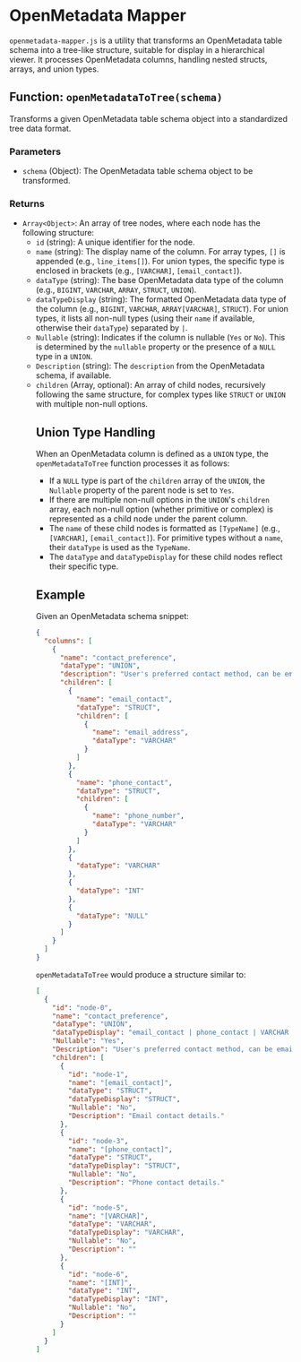 # OpenMetadata Mapper

`openmetadata-mapper.js` is a utility that transforms an OpenMetadata table schema into a tree-like structure, suitable for display in a hierarchical viewer. It processes OpenMetadata columns, handling nested structs, arrays, and union types.

## Function: `openMetadataToTree(schema)`

Transforms a given OpenMetadata table schema object into a standardized tree data format.

### Parameters

-   `schema` (Object): The OpenMetadata table schema object to be transformed.

### Returns

-   `Array<Object>`: An array of tree nodes, where each node has the following structure:
    -   `id` (string): A unique identifier for the node.
    -   `name` (string): The display name of the column. For array types, `[]` is appended (e.g., `line_items[]`). For union types, the specific type is enclosed in brackets (e.g., `[VARCHAR]`, `[email_contact]`).
    -   `dataType` (string): The base OpenMetadata data type of the column (e.g., `BIGINT`, `VARCHAR`, `ARRAY`, `STRUCT`, `UNION`).
    -   `dataTypeDisplay` (string): The formatted OpenMetadata data type of the column (e.g., `BIGINT`, `VARCHAR`, `ARRAY[VARCHAR]`, `STRUCT`). For union types, it lists all non-null types (using their `name` if available, otherwise their `dataType`) separated by ` | `.
    -   `Nullable` (string): Indicates if the column is nullable (`Yes` or `No`). This is determined by the `nullable` property or the presence of a `NULL` type in a `UNION`.
    -   `Description` (string): The `description` from the OpenMetadata schema, if available.
    -   `children` (Array<Object>, optional): An array of child nodes, recursively following the same structure, for complex types like `STRUCT` or `UNION` with multiple non-null options.

## Union Type Handling

When an OpenMetadata column is defined as a `UNION` type, the `openMetadataToTree` function processes it as follows:

-   If a `NULL` type is part of the `children` array of the `UNION`, the `Nullable` property of the parent node is set to `Yes`.
-   If there are multiple non-null options in the `UNION`'s `children` array, each non-null option (whether primitive or complex) is represented as a child node under the parent column.
-   The `name` of these child nodes is formatted as `[TypeName]` (e.g., `[VARCHAR]`, `[email_contact]`). For primitive types without a `name`, their `dataType` is used as the `TypeName`.
-   The `dataType` and `dataTypeDisplay` for these child nodes reflect their specific type.

## Example

Given an OpenMetadata schema snippet:

```json
{
  "columns": [
    {
      "name": "contact_preference",
      "dataType": "UNION",
      "description": "User's preferred contact method, can be email or phone.",
      "children": [
        {
          "name": "email_contact",
          "dataType": "STRUCT",
          "children": [
            {
              "name": "email_address",
              "dataType": "VARCHAR"
            }
          ]
        },
        {
          "name": "phone_contact",
          "dataType": "STRUCT",
          "children": [
            {
              "name": "phone_number",
              "dataType": "VARCHAR"
            }
          ]
        },
        {
          "dataType": "VARCHAR"
        },
        {
          "dataType": "INT"
        },
        {
          "dataType": "NULL"
        }
      ]
    }
  ]
}
```

`openMetadataToTree` would produce a structure similar to:

```json
[
  {
    "id": "node-0",
    "name": "contact_preference",
    "dataType": "UNION",
    "dataTypeDisplay": "email_contact | phone_contact | VARCHAR | INT",
    "Nullable": "Yes",
    "Description": "User's preferred contact method, can be email or phone.",
    "children": [
      {
        "id": "node-1",
        "name": "[email_contact]",
        "dataType": "STRUCT",
        "dataTypeDisplay": "STRUCT",
        "Nullable": "No",
        "Description": "Email contact details."
      },
      {
        "id": "node-3",
        "name": "[phone_contact]",
        "dataType": "STRUCT",
        "dataTypeDisplay": "STRUCT",
        "Nullable": "No",
        "Description": "Phone contact details."
      },
      {
        "id": "node-5",
        "name": "[VARCHAR]",
        "dataType": "VARCHAR",
        "dataTypeDisplay": "VARCHAR",
        "Nullable": "No",
        "Description": ""
      },
      {
        "id": "node-6",
        "name": "[INT]",
        "dataType": "INT",
        "dataTypeDisplay": "INT",
        "Nullable": "No",
        "Description": ""
      }
    ]
  }
]
```
